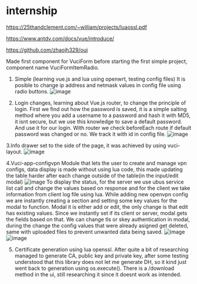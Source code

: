 # internship

https://25thandclement.com/~william/projects/luaossl.pdf

https://www.antdv.com/docs/vue/introduce/

https://github.com/zhaojh329/oui

Made first component for VuciForm before starting the first simple project, component name VuciFormItemRadio.


1. Simple (learning vue.js and lua using openwrt, testing config files)
It is posible to change ip address and netmask values in config file using radio buttons.
![image](https://user-images.githubusercontent.com/67824760/145185645-8ac92d7d-a5e1-4c18-b365-d62bebe7cd5e.png)

2. Login changes, learning about Vue.js router, to change the principle of login. First we find out how the password is saved, it is a simple salting method where you add a username to a password and hash it with MD5, it isnt secure, but we use this knowledge to save a default password. And use it for our login. With router we check beforeEach route if default password was changed or no. We track it with id in config file.
![image](https://user-images.githubusercontent.com/67824760/145181625-77c68188-0650-4507-bfca-fc43e8ef1525.png)

3.Info drawer set to the side of the page, it was achieved by using vuci-layout. 
![image](https://user-images.githubusercontent.com/67824760/145181830-0382a1f6-cafa-4b91-b568-4e70c4936d5f.png)

4.Vuci-app-configvpn
Module that lets the user to create and manage vpn configs, data display is made without using lua code, this made updating the table harder after each change outside of the table(in the input/edit modal)
![image](https://user-images.githubusercontent.com/67824760/145182345-b797868f-458d-4cf0-8401-7ae818c525e5.png)
To display the status, for the server we use ubus service list call and change the values based on response and for the client we take information from client log file using lua. While adding new openvpn config we are instantly creating a section and setting some key values for the modal to function.
Modal it is either add or edit, the only change is that edit has existing values.
Since we instantly set if its client or server, modal gets the fields based on that. We can change tls or skey authentication in modal, during the change the config values that were already asigned get deleted, same with uploaded files to prevent unwanted data being saved.
![image](https://user-images.githubusercontent.com/67824760/145183438-34d50d56-020d-46ad-be1b-6b08c1821fb6.png)
![image](https://user-images.githubusercontent.com/67824760/145183497-92af7df8-13f9-4f83-8841-30d8c1628e12.png)

5. Certificate generation using lua openssl. After quite a bit of researching managed to generate CA, public key and private key, after some testing understood that this library does not let me generate DH, so it kind just went back to generation using os.execute(). There is a /download method in the ui, still researching it since it doesnt work as intended.

